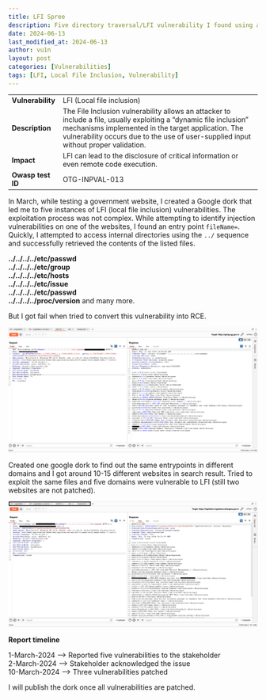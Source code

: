 ```yaml
---
title: LFI Spree
description: Five directory traversal/LFI vulnerability I found using a dork
date: 2024-06-13
last_modified_at: 2024-06-13
author: vu1n
layout: post
categories: [Vulnerabilities]
tags: [LFI, Local File Inclusion, Vulnerability]
---
```


|                   |                                                                                                                                                                                                                                                                   |
|-------------------|-------------------------------------------------------------------------------------------------------------------------------------------------------------------------------------------------------------------------------------------------------------------|
| **Vulnerability** | LFI (Local file inclusion)                                                                                                                                                                                                                                        |
| **Description**   | The File Inclusion vulnerability allows an attacker to include a file, usually exploiting a “dynamic file inclusion” mechanisms  implemented in the target application. The vulnerability occurs due to the use of user-supplied input without proper validation. |
| **Impact**        | LFI can lead to the disclosure of critical information or even remote code execution.                                                                                                                                                                             |
| **Owasp test ID** | OTG-INPVAL-013                                                                                                                                                                                                                                                    |

In March, while testing a government website, I created a Google dork that led me to five instances of LFI (local file inclusion) vulnerabilities. The exploitation process was not complex. While attempting to identify injection vulnerabilities on one of the websites, I found an entry point `fileName=`. Quickly, I attempted to access internal directories using the `../` sequence and successfully retrieved the contents of the listed files.

**../../../../etc/passwd**  
**../../../../etc/group**  
**../../../../etc/hosts**  
**../../../../etc/issue**  
**../../../../etc/passwd**  
**../../../../proc/version** and many more.

But I got fail when tried to convert this vulnerability into RCE.

![First LFI](https://raw.githubusercontent.com/h1-vu1n/h1-vu1n.github.io/main/assets/GDCTG.PNG)

Created one google dork to find out the same entrypoints in different domains and I got around 10-15 different websites in search result. Tried to exploit the same files and five domains were vulnerable to LFI (still two websites are not patched).

![Second LFI](https://raw.githubusercontent.com/h1-vu1n/h1-vu1n.github.io/main/assets/Legislation.PNG)

**Report timeline**

1-March-2024 –> Reported five vulnerabilities to the stakeholder  
2-March-2024 –> Stakeholder acknowledged the issue  
10-March-2024 –> Three vulnerabilities patched

I will publish the dork once all vulnerabilities are patched.